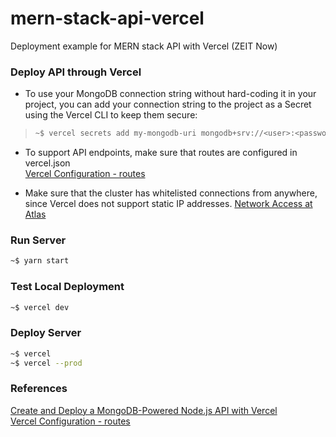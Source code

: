# mern-stack-api-vercel
Deployment example for MERN stack API with Vercel (ZEIT Now)

### Deploy API through Vercel
* To use your MongoDB connection string without hard-coding it in your project, you can add your connection string to the project as a Secret using the Vercel CLI to keep them secure:
> ```bash
> ~$ vercel secrets add my-mongodb-uri mongodb+srv://<user>:<password>@my-cluster-uf345.mongodb.net/<database-name>?retryWrites=true
> ```

* To support API endpoints, make sure that routes are configured in vercel.json  
[Vercel Configuration - routes](https://vercel.com/docs/configuration#project/routes)

* Make sure that the cluster has whitelisted connections from anywhere, since Vercel does not support static IP addresses.
[Network Access at Atlas](https://cloud.mongodb.com/v2/5ec174057fecfb55f3e8f6e8#security/network/whitelist)

### Run Server
```bash
~$ yarn start
```

### Test Local Deployment
```bash
~$ vercel dev
```

### Deploy Server
```bash
~$ vercel
~$ vercel --prod
```

### References
[Create and Deploy a MongoDB-Powered Node.js API with Vercel](https://vercel.com/guides/deploying-a-mongodb-powered-api-with-node-and-vercel)  
[Vercel Configuration - routes](https://vercel.com/docs/configuration#project/routes)
